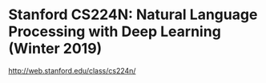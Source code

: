 # Stanford CS224N: Natural Language Processing with Deep Learning (Winter 2019)
http://web.stanford.edu/class/cs224n/



